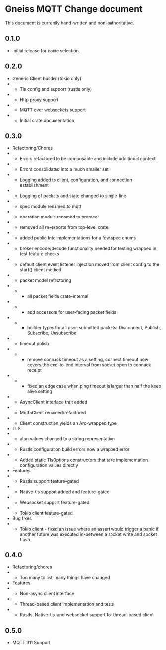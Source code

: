 # Gneiss MQTT Change document
This document is currently hand-written and non-authoritative.

## 0.1.0 
* Initial release for name selection.

## 0.2.0 
* Generic Client builder (tokio only)
* * Tls config and support (rustls only)
* * Http proxy support
* * MQTT over websockets support
* * Initial crate documentation

## 0.3.0
* Refactoring/Chores
* * Errors refactored to be composable and include additional context
* * Errors consolidated into a much smaller set
* * Logging added to client, configuration, and connection establishment
* * Logging of packets and state changed to single-line
* * spec module renamed to mqtt
* * operation module renamed to protocol
* * removed all re-exports from top-level crate
* * added public Into implementations for a few spec enums
* * broker encode/decode functionality needed for testing wrapped in test feature checks
* * default client event listener injection moved from client config to the start() client method
* * packet model refactoring
* * * all packet fields crate-internal
* * * add accessors for user-facing packet fields
* * * builder types for all user-submitted packets: Disconnect, Publish, Subscribe, Unsubscribe
* * timeout polish
* * * remove connack timeout as a setting, connect timeout now covers the end-to-end interval from socket open to connack receipt
* * * fixed an edge case when ping timeout is larger than half the keep alive setting
* * AsyncClient interface trait added
* * Mqtt5Client renamed/refactored
* * Client construction yields an Arc-wrapped type
* TLS
* * alpn values changed to a string representation
* * Rustls configuration build errors now a wrapped error
* * Added static TlsOptions constructors that take implementation configuration values directly
* Features
* * Rustls support feature-gated
* * Native-tls support added and feature-gated
* * Websocket support feature-gated
* * Tokio client feature-gated
* Bug fixes
* * Tokio client - fixed an issue where an assert would trigger a panic if another future was executed in-between a socket write and socket flush

## 0.4.0
* Refactoring/chores
* * Too many to list, many things have changed
* Features
* * Non-async client interface
* * Thread-based client implementation and tests
* * Rustls, Native-tls, and websocket support for thread-based client

## 0.5.0
* MQTT 311 Support